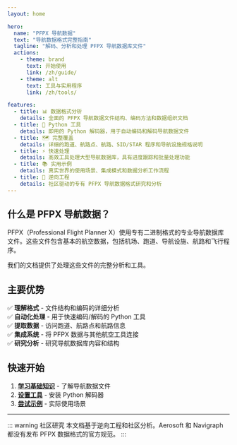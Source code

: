 ```yaml
---
layout: home

hero:
  name: "PFPX 导航数据"
  text: "导航数据格式完整指南"
  tagline: "解码、分析和处理 PFPX 导航数据库文件"
  actions:
    - theme: brand
      text: 开始使用
      link: /zh/guide/
    - theme: alt
      text: 工具与实用程序
      link: /zh/tools/

features:
  - title: 📊 数据格式分析
    details: 全面的 PFPX 导航数据文件结构、编码方法和数据组织文档
  - title: 🔧 Python 工具
    details: 即用的 Python 解码器，用于自动编码和解码导航数据文件
  - title: 🗺️ 完整覆盖
    details: 详细的跑道、航路点、航路、SID/STAR 程序和导航设施规格说明
  - title: ⚡ 快速处理
    details: 高效工具处理大型导航数据库，具有进度跟踪和批量处理功能
  - title: 📚 实用示例
    details: 真实世界的使用场景、集成模式和数据分析工作流程
  - title: 🎯 逆向工程
    details: 社区驱动的专有 PFPX 导航数据格式研究和分析
---
```


## 什么是 PFPX 导航数据？

PFPX（Professional Flight Planner X）使用专有二进制格式的专业导航数据库文件。这些文件包含基本的航空数据，包括机场、跑道、导航设施、航路和飞行程序。

我们的文档提供了处理这些文件的完整分析和工具。

## 主要优势

✅ **理解格式** - 文件结构和编码的详细分析  
✅ **自动化处理** - 用于快速编码/解码的 Python 工具  
✅ **提取数据** - 访问跑道、航路点和航路信息  
✅ **集成系统** - 将 PFPX 数据与其他航空工具连接  
✅ **研究分析** - 研究导航数据库内容和结构  

## 快速开始

1. **[学习基础知识](./guide/getting-started.md)** - 了解导航数据文件
2. **[设置工具](./tools/python-decoder.md)** - 安装 Python 解码器  
3. **[尝试示例](./tools/examples.md)** - 实际使用场景

---

::: warning 社区研究
本文档基于逆向工程和社区分析。Aerosoft 和 Navigraph 都没有发布 PFPX 数据格式的官方规范。
:::
